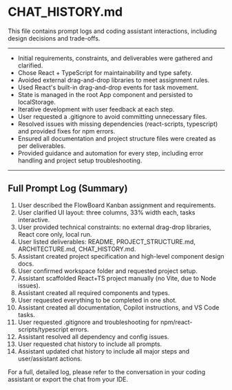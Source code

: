 # CHAT_HISTORY.md

This file contains prompt logs and coding assistant interactions, including design decisions and trade-offs.

---

- Initial requirements, constraints, and deliverables were gathered and clarified.
- Chose React + TypeScript for maintainability and type safety.
- Avoided external drag-and-drop libraries to meet assignment rules.
- Used React's built-in drag-and-drop events for task movement.
- State is managed in the root App component and persisted to localStorage.
- Iterative development with user feedback at each step.
- User requested a .gitignore to avoid committing unnecessary files.
- Resolved issues with missing dependencies (react-scripts, typescript) and provided fixes for npm errors.
- Ensured all documentation and project structure files were created as per deliverables.
- Provided guidance and automation for every step, including error handling and project setup troubleshooting.

---

## Full Prompt Log (Summary)

1. User described the FlowBoard Kanban assignment and requirements.
2. User clarified UI layout: three columns, 33% width each, tasks interactive.
3. User provided technical constraints: no external drag-drop libraries, React core only, local run.
4. User listed deliverables: README, PROJECT_STRUCTURE.md, ARCHITECTURE.md, CHAT_HISTORY.md.
5. Assistant created project specification and high-level component design docs.
6. User confirmed workspace folder and requested project setup.
7. Assistant scaffolded React+TS project manually (no Vite, due to Node issues).
8. Assistant created all required components and types.
9. User requested everything to be completed in one shot.
10. Assistant created all documentation, Copilot instructions, and VS Code tasks.
11. User requested .gitignore and troubleshooting for npm/react-scripts/typescript errors.
12. Assistant resolved all dependency and config issues.
13. User requested chat history to include all prompts.
14. Assistant updated chat history to include all major steps and user/assistant actions.

For a full, detailed log, please refer to the conversation in your coding assistant or export the chat from your IDE.
